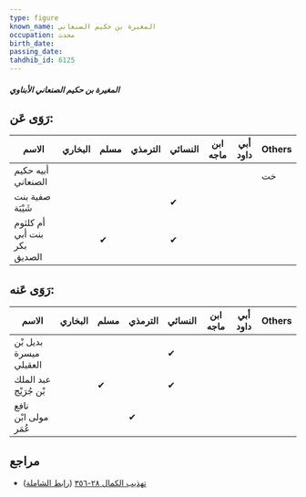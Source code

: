 ```yaml
---
type: figure
known_name: المغيرة بن حكيم الصنعاني
occupation: محدث
birth_date:
passing_date:
tahdhib_id: 6125
---
```

##### المغيرة بن حكيم الصنعاني الأبناوي

## رَوَى عَن:
| الاسم                       | البخاري | مسلم | الترمذي | النسائي | ابن ماجه | أبي داود | Others |
| --------------------------- | ------- | ---- | ------- | ------- | -------- | -------- | ------ |
| أبيه حكيم الصنعاني          |         |      |         |         |          |          | خت     |
| صفية بنت شَيْبَة            |         |      |         | ✔       |          |          |        |
| أم كلثوم بنت أبي بكر الصديق |         | ✔    |         | ✔       |          |          |        |
## رَوَى عَنه:
| الاسم                  | البخاري | مسلم | الترمذي | النسائي | ابن ماجه | أبي داود | Others |
| ---------------------- | ------- | ---- | ------- | ------- | -------- | -------- | ------ |
| بديل بْن ميسرة العقيلي |         |      |         | ✔       |          |          |        |
| عبد الملك بْن جُرَيْج  |         | ✔    |         | ✔       |          |          |        |
| نافع مولى ابْن عُمَر   |         |      | ✔       |         |          |          |        |
## مراجع
- [تهذيب الكمال ٢٨-٣٥٦](obsidian://open?vault=Tahdhib-al-Kamal&file=Figures/٦١٢٥-المغيرة%20بن%20حكيم%20الصنعاني%20الأبناوي) ([رابط الشاملة](https://shamela.ws/book/3722/15331))